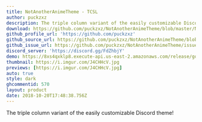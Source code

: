 ```yaml
---
title: NotAnotherAnimeTheme - TCSL
author: puckzxz
description: The triple column variant of the easily customizable Discord theme!
download: https://github.com/puckzxz/NotAnotherAnimeTheme/blob/master/NotAnotherAnimeThemeTCSL.theme.css
github_profile_url: 'https://github.com/puckzxz'
github_source_url: https://github.com/puckzxz/NotAnotherAnimeTheme/blob/master/NotAnotherAnimeThemeTCSL.theme.css
github_issue_url: https://github.com/puckzxz/NotAnotherAnimeTheme/issues/
discord_server: 'https://discord.gg/FdZhbjY'
demo: https://8xs4qxklp8.execute-api.us-east-2.amazonaws.com/release/gorawgit?giturl=/puckzxz/NotAnotherAnimeTheme/master/NotAnotherAnimeThemeTCSL.theme.css
thumbnail: https://i.imgur.com/J4CHHcV.jpg
previews: [https://i.imgur.com/J4CHHcV.jpg]
auto: true
style: dark
ghcommentid: 570 
layout: product
date: 2018-10-20T17:48:38.756Z
---
```

The triple column variant of the easily customizable Discord theme!